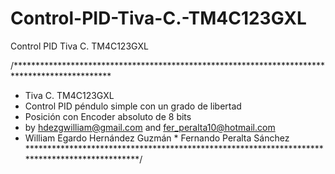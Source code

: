 # Control-PID-Tiva-C.-TM4C123GXL
Control PID Tiva C. TM4C123GXL



/**********************************************************************************************
 * Tiva C. TM4C123GXL
 * Control PID péndulo simple con un grado de libertad
 * Posición con Encoder absoluto de 8 bits
 * by <hdezgwilliam@gmail.com> and <fer_peralta10@hotmail.com>
 * William Egardo Hernández Guzmán * Fernando Peralta Sánchez
 **********************************************************************************************/
